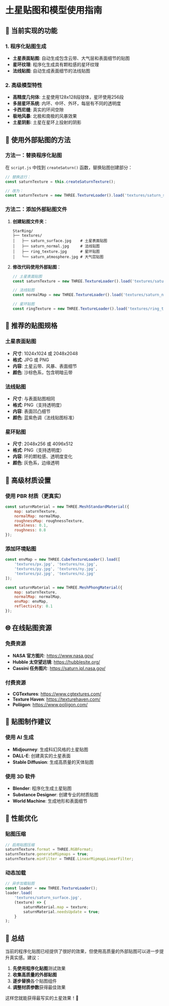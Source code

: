 # 土星贴图和模型使用指南

## 🌟 当前实现的功能

### 1. **程序化贴图生成**
- **土星表面贴图**: 自动生成包含云带、大气层和表面细节的贴图
- **星环纹理**: 程序化生成具有颗粒感的星环纹理
- **法线贴图**: 自动生成表面细节的法线贴图

### 2. **高级模型特性**
- **高精度几何体**: 土星使用128x128段球体，星环使用256段
- **多层星环系统**: 内环、中环、外环，每层有不同的透明度
- **卡西尼缝**: 真实的环间空隙
- **极地风暴**: 北极和南极的风暴效果
- **土星阴影**: 土星在星环上投射的阴影

## 🎨 使用外部贴图的方法

### 方法一：替换程序化贴图

在 `script.js` 中找到 `createSaturn()` 函数，替换贴图创建部分：

```javascript
// 替换这行：
const saturnTexture = this.createSaturnTexture();

// 改为：
const saturnTexture = new THREE.TextureLoader().load('textures/saturn_surface.jpg');
```

### 方法二：添加外部贴图文件

1. **创建贴图文件夹**：
   ```
   StarRing/
   ├── textures/
   │   ├── saturn_surface.jpg    # 土星表面贴图
   │   ├── saturn_normal.jpg     # 法线贴图
   │   ├── ring_texture.jpg      # 星环贴图
   │   └── saturn_atmosphere.jpg # 大气层贴图
   ```

2. **修改代码使用外部贴图**：
   ```javascript
   // 土星表面贴图
   const saturnTexture = new THREE.TextureLoader().load('textures/saturn_surface.jpg');
   
   // 法线贴图
   const normalMap = new THREE.TextureLoader().load('textures/saturn_normal.jpg');
   
   // 星环贴图
   const ringTexture = new THREE.TextureLoader().load('textures/ring_texture.jpg');
   ```

## 📸 推荐的贴图规格

### 土星表面贴图
- **尺寸**: 1024x1024 或 2048x2048
- **格式**: JPG 或 PNG
- **内容**: 土星云带、风暴、表面细节
- **颜色**: 沙棕色系，包含明暗云带

### 法线贴图
- **尺寸**: 与表面贴图相同
- **格式**: PNG（支持透明度）
- **内容**: 表面凹凸细节
- **颜色**: 蓝紫色调（法线贴图标准）

### 星环贴图
- **尺寸**: 2048x256 或 4096x512
- **格式**: PNG（支持透明度）
- **内容**: 环的颗粒感、透明度变化
- **颜色**: 灰色系，边缘透明

## 🔧 高级材质设置

### 使用 PBR 材质（更真实）
```javascript
const saturnMaterial = new THREE.MeshStandardMaterial({
    map: saturnTexture,
    normalMap: normalMap,
    roughnessMap: roughnessTexture,
    metalness: 0.1,
    roughness: 0.8
});
```

### 添加环境贴图
```javascript
const envMap = new THREE.CubeTextureLoader().load([
    'textures/px.jpg', 'textures/nx.jpg',
    'textures/py.jpg', 'textures/ny.jpg',
    'textures/pz.jpg', 'textures/nz.jpg'
]);

const saturnMaterial = new THREE.MeshPhongMaterial({
    map: saturnTexture,
    normalMap: normalMap,
    envMap: envMap,
    reflectivity: 0.1
});
```

## 🌐 在线贴图资源

### 免费资源
- **NASA 官方图片**: https://www.nasa.gov/
- **Hubble 太空望远镜**: https://hubblesite.org/
- **Cassini 任务图片**: https://saturn.jpl.nasa.gov/

### 付费资源
- **CGTextures**: https://www.cgtextures.com/
- **Texture Haven**: https://texturehaven.com/
- **Poliigon**: https://www.poliigon.com/

## 🎯 贴图制作建议

### 使用 AI 生成
- **Midjourney**: 生成科幻风格的土星贴图
- **DALL-E**: 创建真实的土星表面
- **Stable Diffusion**: 生成高质量的天体贴图

### 使用 3D 软件
- **Blender**: 程序化生成土星贴图
- **Substance Designer**: 创建专业的材质贴图
- **World Machine**: 生成地形和表面细节

## 🚀 性能优化

### 贴图压缩
```javascript
// 启用贴图压缩
saturnTexture.format = THREE.RGBFormat;
saturnTexture.generateMipmaps = true;
saturnTexture.minFilter = THREE.LinearMipmapLinearFilter;
```

### 动态加载
```javascript
// 异步加载贴图
const loader = new THREE.TextureLoader();
loader.load(
    'textures/saturn_surface.jpg',
    (texture) => {
        saturnMaterial.map = texture;
        saturnMaterial.needsUpdate = true;
    }
);
```

## 📝 总结

当前的程序化贴图已经提供了很好的效果，但使用高质量的外部贴图可以进一步提升真实感。建议：

1. **先使用程序化贴图**测试效果
2. **收集高质量的外部贴图**
3. **逐步替换**各个贴图组件
4. **调整材质参数**获得最佳效果

这样您就能获得最写实的土星效果！🌟
